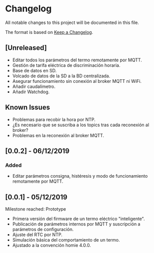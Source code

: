 # Changelog
All notable changes to this project will be documented in this file.

The format is based on [Keep a Changelog](https://keepachangelog.com/en/1.0.0/).

## [Unreleased]

- Editar todos los parámetros del termo remotamente por MQTT.
- Gestión de tarifa eléctrica de discriminación horaria.
- Base de datos en SD.
- Volcado de datos de la SD a la BD centralizada.
- Asegurar funcionamiento sin conexión al broker MQTT ni WiFi.
- Añadir caudalímetro.
- Añadir Watchdog.

## Known Issues

- Problemas para recobir la hora por NTP.
- ¿Es necesario que se suscriba a los topics tras cada reconexión al broker?
- Problemas en la reconexión al broker MQTT.

## [0.0.2] - 06/12/2019

### Added

- Editar parámetros consigna, histéresis y modo de funcionamiento remotamente por MQTT.

## [0.0.1] - 05/12/2019

Milestone reached: Prototype

- Primera versión del firmware de un termo eléctrico "inteligente".
- Publicación de parámetros internos por MQTT y suscripción a parámetros de configuración.
- Ajuste del RTC por NTP.
- Simulación básica del comportamiento de un termo.
- Ajustado a la convención homie 4.0.0.